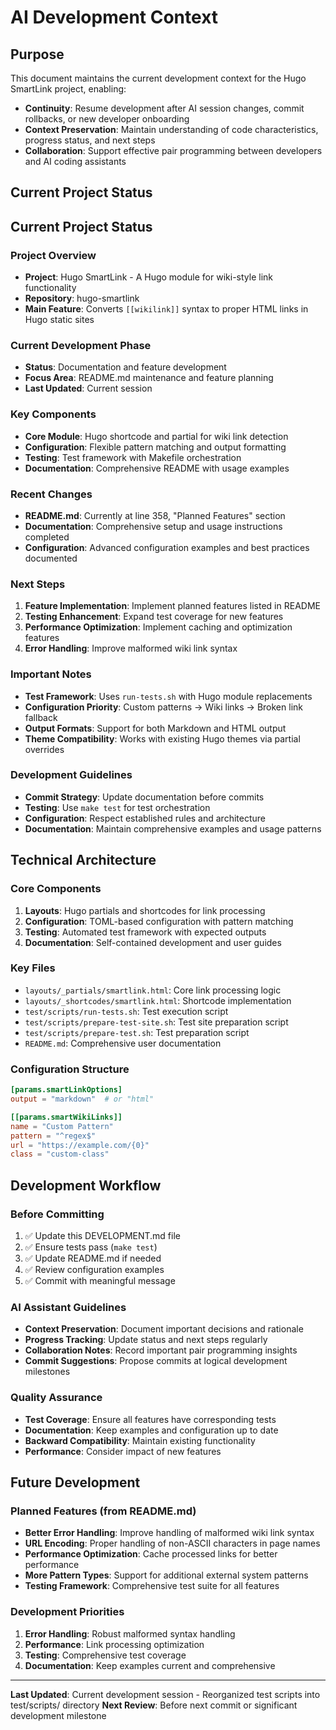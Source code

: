 # AI Development Context

## Purpose

This document maintains the current development context for the Hugo SmartLink project, enabling:
- **Continuity**: Resume development after AI session changes, commit rollbacks, or new developer onboarding
- **Context Preservation**: Maintain understanding of code characteristics, progress status, and next steps
- **Collaboration**: Support effective pair programming between developers and AI coding assistants

## Current Project Status

## Current Project Status

### Project Overview
- **Project**: Hugo SmartLink - A Hugo module for wiki-style link functionality
- **Repository**: hugo-smartlink
- **Main Feature**: Converts `[[wikilink]]` syntax to proper HTML links in Hugo static sites

### Current Development Phase
- **Status**: Documentation and feature development
- **Focus Area**: README.md maintenance and feature planning
- **Last Updated**: Current session

### Key Components
- **Core Module**: Hugo shortcode and partial for wiki link detection
- **Configuration**: Flexible pattern matching and output formatting
- **Testing**: Test framework with Makefile orchestration
- **Documentation**: Comprehensive README with usage examples

### Recent Changes
- **README.md**: Currently at line 358, "Planned Features" section
- **Documentation**: Comprehensive setup and usage instructions completed
- **Configuration**: Advanced configuration examples and best practices documented

### Next Steps
1. **Feature Implementation**: Implement planned features listed in README
2. **Testing Enhancement**: Expand test coverage for new features
3. **Performance Optimization**: Implement caching and optimization features
4. **Error Handling**: Improve malformed wiki link syntax

### Important Notes
- **Test Framework**: Uses `run-tests.sh` with Hugo module replacements
- **Configuration Priority**: Custom patterns → Wiki links → Broken link fallback
- **Output Formats**: Support for both Markdown and HTML output
- **Theme Compatibility**: Works with existing Hugo themes via partial overrides

### Development Guidelines
- **Commit Strategy**: Update documentation before commits
- **Testing**: Use `make test` for test orchestration
- **Configuration**: Respect established rules and architecture
- **Documentation**: Maintain comprehensive examples and usage patterns

## Technical Architecture

### Core Components
1. **Layouts**: Hugo partials and shortcodes for link processing
2. **Configuration**: TOML-based configuration with pattern matching
3. **Testing**: Automated test framework with expected outputs
4. **Documentation**: Self-contained development and user guides

### Key Files
- `layouts/_partials/smartlink.html`: Core link processing logic
- `layouts/_shortcodes/smartlink.html`: Shortcode implementation
- `test/scripts/run-tests.sh`: Test execution script
- `test/scripts/prepare-test-site.sh`: Test site preparation script
- `test/scripts/prepare-test.sh`: Test preparation script
- `README.md`: Comprehensive user documentation

### Configuration Structure
```toml
[params.smartLinkOptions]
output = "markdown"  # or "html"

[[params.smartWikiLinks]]
name = "Custom Pattern"
pattern = "^regex$"
url = "https://example.com/{0}"
class = "custom-class"
```

## Development Workflow

### Before Committing
1. ✅ Update this DEVELOPMENT.md file
2. ✅ Ensure tests pass (`make test`)
3. ✅ Update README.md if needed
4. ✅ Review configuration examples
5. ✅ Commit with meaningful message

### AI Assistant Guidelines
- **Context Preservation**: Document important decisions and rationale
- **Progress Tracking**: Update status and next steps regularly
- **Collaboration Notes**: Record important pair programming insights
- **Commit Suggestions**: Propose commits at logical development milestones

### Quality Assurance
- **Test Coverage**: Ensure all features have corresponding tests
- **Documentation**: Keep examples and configuration up to date
- **Backward Compatibility**: Maintain existing functionality
- **Performance**: Consider impact of new features

## Future Development

### Planned Features (from README.md)
- **Better Error Handling**: Improve handling of malformed wiki link syntax
- **URL Encoding**: Proper handling of non-ASCII characters in page names
- **Performance Optimization**: Cache processed links for better performance
- **More Pattern Types**: Support for additional external system patterns
- **Testing Framework**: Comprehensive test suite for all features

### Development Priorities
1. **Error Handling**: Robust malformed syntax handling
2. **Performance**: Link processing optimization
3. **Testing**: Comprehensive test coverage
4. **Documentation**: Keep examples current and comprehensive

---

**Last Updated**: Current development session - Reorganized test scripts into test/scripts/ directory
**Next Review**: Before next commit or significant development milestone 